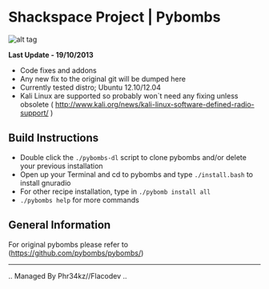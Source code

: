 
# Shackspace Project | Pybombs

![alt tag](http://i.imgur.com/blQndbj.jpg)

**Last Update - 19/10/2013**

* Code fixes and addons
* Any new fix to the original git will be dumped here
* Currently tested distro; Ubuntu 12.10/12.04
* Kali Linux are supported so probably won`t need any fixing unless obsolete 
  ( http://www.kali.org/news/kali-linux-software-defined-radio-support/ )


## Build Instructions

* Double click the `./pybombs-dl` script to clone pybombs and/or delete your previous installation
* Open up your Terminal and cd to pybombs and type `./install.bash` to install gnuradio
* For other recipe installation, type in `./pybomb install all`
* `./pybombs help` for more commands


## General Information

For original pybombs please refer to (https://github.com/pybombs/pybombs/)


---

.. Managed By Phr34kz//Flacodev ..